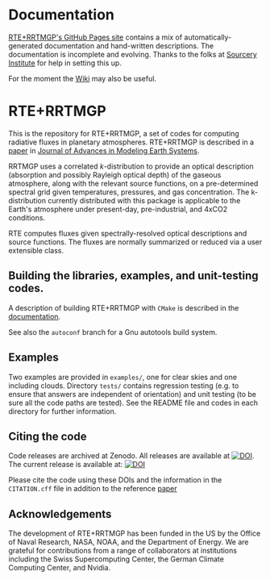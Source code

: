 # Documentation

[RTE+RRTMGP's GitHub Pages site](https://earth-system-radiation.github.io/rte-rrtmgp/) contains
a mix of automatically-generated documentation and hand-written descriptions. The documentation is
incomplete and evolving. Thanks to the folks at [Sourcery Institute](https://www.sourceryinstitute.org)
for help in setting this up.

For the moment the [Wiki](https://github.com/earth-system-radiation/rte-rrtmgp/wiki) may also be useful.

# RTE+RRTMGP

This is the repository for RTE+RRTMGP, a set of codes for computing radiative fluxes in planetary atmospheres. RTE+RRTMGP is described in a [paper](https://doi.org/10.1029/2019MS001621) in [Journal of Advances in Modeling Earth Systems](http://james.agu.org).

RRTMGP uses a correlated _k_-distribution to provide an optical description (absorption and possibly Rayleigh optical depth) of the gaseous atmosphere, along with the relevant source functions, on a pre-determined spectral grid given temperatures, pressures, and gas concentration. The k-distribution currently distributed with this package is applicable to the Earth's atmosphere under present-day, pre-industrial, and 4xCO2 conditions.

RTE computes fluxes given spectrally-resolved optical descriptions and source functions. The fluxes are normally summarized or reduced via a user extensible class.

## Building the libraries, examples, and unit-testing codes.

A description of building RTE+RRTMGP with `CMake` is described in the [documentation](https://earth-system-radiation.github.io/rte-rrtmgp/how-tos/).

See also the `autoconf` branch for a Gnu autotools build system.

## Examples

Two examples are provided in `examples/`, one for clear skies and one including clouds. Directory `tests/` contains regression testing (e.g. to ensure that answers are independent of orientation) and unit testing (to be sure all the code paths are tested). See the README file and codes in each directory for further information.

## Citing the code

Code releases are archived at Zenodo. All releases are available at
[![DOI](https://zenodo.org/badge/DOI/10.5281/zenodo.3403172.svg)](https://doi.org/10.5281/zenodo.3403172).
The current release is available at: [![DOI](https://zenodo.org/badge/DOI/10.5281/zenodo.7521518.svg)](https://doi.org/10.5281/zenodo.10211873)

Please cite the code using these DOIs and the information in the `CITATION.cff` file in addition to the reference [paper](https://doi.org/10.1029/2019MS001621)

## Acknowledgements

The development of RTE+RRTMGP has been funded in the US by the Office of Naval Research, NASA, NOAA, and the Department of Energy. We
are grateful for contributions from a range of collaborators at institutions including the Swiss Supercomputing Center,
the German Climate Computing Center, and Nvidia.
